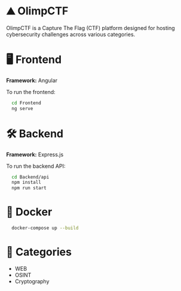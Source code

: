 # ⛰️ OlimpCTF

OlimpCTF is a Capture The Flag (CTF) platform designed for hosting cybersecurity challenges across various categories.

# 🖥️ Frontend

**Framework:** Angular

To run the frontend:
```bash
  cd Frontend
  ng serve
```

# 🛠️ Backend

**Framework:** Express.js

To run the backend API:
```bash
  cd Backend/api
  npm install
  npm run start
```

# 🐳 Docker

```bash
  docker-compose up --build
```


# 📂 Categories

- WEB
- OSINT
- Cryptography